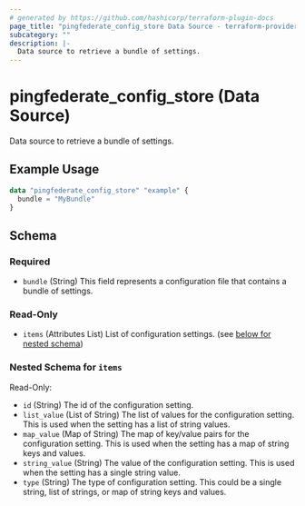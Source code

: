 ```yaml
---
# generated by https://github.com/hashicorp/terraform-plugin-docs
page_title: "pingfederate_config_store Data Source - terraform-provider-pingfederate"
subcategory: ""
description: |-
  Data source to retrieve a bundle of settings.
---
```


# pingfederate_config_store (Data Source)

Data source to retrieve a bundle of settings.

## Example Usage

```terraform
data "pingfederate_config_store" "example" {
  bundle = "MyBundle"
}
```

<!-- schema generated by tfplugindocs -->
## Schema

### Required

- `bundle` (String) This field represents a configuration file that contains a bundle of settings.

### Read-Only

- `items` (Attributes List) List of configuration settings. (see [below for nested schema](#nestedatt--items))

<a id="nestedatt--items"></a>
### Nested Schema for `items`

Read-Only:

- `id` (String) The id of the configuration setting.
- `list_value` (List of String) The list of values for the configuration setting. This is used when the setting has a list of string values.
- `map_value` (Map of String) The map of key/value pairs for the configuration setting. This is used when the setting has a map of string keys and values.
- `string_value` (String) The value of the configuration setting. This is used when the setting has a single string value.
- `type` (String) The type of configuration setting. This could be a single string, list of strings, or map of string keys and values.
